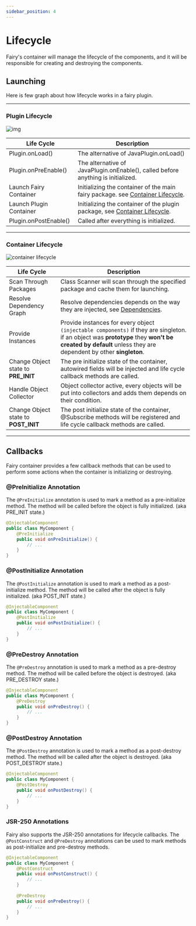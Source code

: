 ```yaml
---
sidebar_position: 4
---
```


# Lifecycle
Fairy's container will manage the lifecycle of the components, and it will be responsible for creating and destroying the components.

## Launching
Here is few graph about how lifecycle works in a fairy plugin.

---
### Plugin Lifecycle
![img](/img/plugin-lifecycle.png)

| Life Cycle              | Description                                                                                                                     |
|-------------------------|---------------------------------------------------------------------------------------------------------------------------------|
| Plugin.onLoad()         | The alternative of JavaPlugin.onLoad()                                                                                          |
| Plugin.onPreEnable()    | The alternative of JavaPlugin.onEnable(), called before anything is initialized.                                                |
| Launch Fairy Container  | Initializing the container of the main fairy package. see [Container Lifecycle](/container/lifecycle#container-lifecycle). |
| Launch Plugin Container | Initializing the container of the plugin package, see [Container Lifecycle](/container/lifecycle#container-lifecycle).     |
| Plugin.onPostEnable()   | Called after everything is initialized.                                                                                         |

---
### Container Lifecycle
![container lifecycle](/img/container-lifecycle.png)

| Life Cycle                           | Description                                                                                                                                                                                               |
|--------------------------------------|-----------------------------------------------------------------------------------------------------------------------------------------------------------------------------------------------------------|
| Scan Through Packages                | Class Scanner will scan through the specified package and cache them for launching.                                                                                                                       |
| Resolve Dependency Graph             | Resolve dependencies depends on the way they are injected, see [Dependencies](/container/dependency).                                                                                                |
| Provide Instances                    | Provide instances for every object `(injectable components)` if they are singleton. if an object was **prototype** they **won't be created by default** unless they are dependent by other **singleton**. |
| Change Object state to **PRE_INIT**  | The pre initialize state of the container, autowired fields will be injected and life cycle callback methods are called.                                                                                  |
| Handle Object Collector              | Object collector active, every objects will be put into collectors and adds them depends on their condition.                                                                                              |
| Change Object state to **POST_INIT** | The post initialize state of the container, @Subscribe methods will be registered and life cycle callback methods are called.                                                                             |

---
## Callbacks
Fairy container provides a few callback methods that can be used to perform some actions when the container is initializing or destroying.

### @PreInitialize Annotation
The `@PreInitialize` annotation is used to mark a method as a pre-initialize method. The method will be called before the object is fully initialized. (aka PRE_INIT state.)

```java
@InjectableComponent
public class MyComponent {
    @PreInitialize
    public void onPreInitialize() {
        // ...
    }
}
```

### @PostInitialize Annotation
The `@PostInitialize` annotation is used to mark a method as a post-initialize method. The method will be called after the object is fully initialized. (aka POST_INIT state.)

```java
@InjectableComponent
public class MyComponent {
    @PostInitialize
    public void onPostInitialize() {
        // ...
    }
}
```

### @PreDestroy Annotation
The `@PreDestroy` annotation is used to mark a method as a pre-destroy method. The method will be called before the object is destroyed. (aka PRE_DESTROY state.)

```java
@InjectableComponent
public class MyComponent {
    @PreDestroy
    public void onPreDestroy() {
        // ...
    }
}
```

### @PostDestroy Annotation
The `@PostDestroy` annotation is used to mark a method as a post-destroy method. The method will be called after the object is destroyed. (aka POST_DESTROY state.)

```java
@InjectableComponent
public class MyComponent {
    @PostDestroy
    public void onPostDestroy() {
        // ...
    }
}
```

### JSR-250 Annotations
Fairy also supports the JSR-250 annotations for lifecycle callbacks. The `@PostConstruct` and `@PreDestroy` annotations can be used to mark methods as post-initialize and pre-destroy methods.

```java
@InjectableComponent
public class MyComponent {
    @PostConstruct
    public void onPostConstruct() {
        // ...
    }
    
    @PreDestroy
    public void onPreDestroy() {
        // ...
    }
}
```